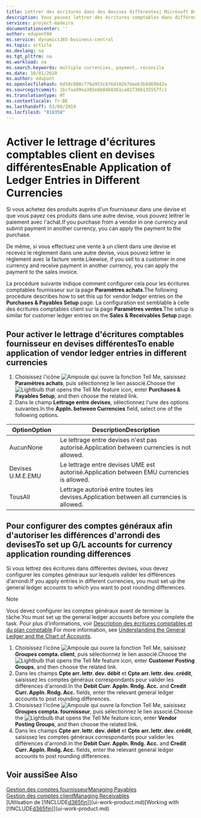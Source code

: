 ```yaml
---
title: Lettrer des écritures dans des devises différentes| Microsoft Docs
description: Vous pouvez lettrer des écritures comptables dans différentes devises si vous effectuez une vente à un client dans une devise et recevez le règlement dans une autre devise.
services: project-madeira
documentationcenter: ''
author: edupont04
ms.service: dynamics365-business-central
ms.topic: article
ms.devlang: na
ms.tgt_pltfrm: na
ms.workload: na
ms.search.keywords: multiple currencies, payment, reconcile
ms.date: 10/01/2018
ms.author: edupont
ms.openlocfilehash: 6d58c088c776a953cb76d102b7deeb3b8d69b42a
ms.sourcegitcommit: 1bcfaa99ea302e6b84b8361ca02730b135557fc1
ms.translationtype: HT
ms.contentlocale: fr-BE
ms.lasthandoff: 03/08/2019
ms.locfileid: "818358"
---
```

# <a name="enable-application-of-ledger-entries-in-different-currencies"></a><span data-ttu-id="3a3a9-103">Activer le lettrage d'écritures comptables client en devises différentes</span><span class="sxs-lookup"><span data-stu-id="3a3a9-103">Enable Application of Ledger Entries in Different Currencies</span></span>
<span data-ttu-id="3a3a9-104">Si vous achetez des produits auprès d'un fournisseur dans une devise et que vous payez ces produits dans une autre devise, vous pouvez lettrer le paiement avec l'achat.</span><span class="sxs-lookup"><span data-stu-id="3a3a9-104">If you purchase from a vendor in one currency and submit payment in another currency, you can apply the payment to the purchase.</span></span>

<span data-ttu-id="3a3a9-105">De même, si vous effectuez une vente à un client dans une devise et recevez le règlement dans une autre devise, vous pouvez lettrer le règlement avec la facture vente.</span><span class="sxs-lookup"><span data-stu-id="3a3a9-105">Likewise, if you sell to a customer in one currency and receive payment in another currency, you can apply the payment to the sales invoice.</span></span>

<span data-ttu-id="3a3a9-106">La procédure suivante indique comment configurer cela pour les écritures comptables fournisseur sur la page **Paramètres achats**.</span><span class="sxs-lookup"><span data-stu-id="3a3a9-106">The following procedure describes how to set this up for vendor ledger entries on the **Purchases & Payables Setup** page.</span></span> <span data-ttu-id="3a3a9-107">La configuration est semblable à celle des écritures comptables client sur la page **Paramètres ventes**.</span><span class="sxs-lookup"><span data-stu-id="3a3a9-107">The setup is similar for customer ledger entries on the **Sales & Receivables Setup** page.</span></span>

## <a name="to-enable-application-of-vendor-ledger-entries-in-different-currencies"></a><span data-ttu-id="3a3a9-108">Pour activer le lettrage d'écritures comptables fournisseur en devises différentes</span><span class="sxs-lookup"><span data-stu-id="3a3a9-108">To enable application of vendor ledger entries in different currencies</span></span>
1. <span data-ttu-id="3a3a9-109">Choisissez l'icône ![Ampoule qui ouvre la fonction Tell Me](media/ui-search/search_small.png "Dites-moi ce que vous voulez faire"), saisissez **Paramètres achats**, puis sélectionnez le lien associé.</span><span class="sxs-lookup"><span data-stu-id="3a3a9-109">Choose the ![Lightbulb that opens the Tell Me feature](media/ui-search/search_small.png "Tell me what you want to do") icon, enter **Purchases & Payables Setup**, and then choose the related link.</span></span>
2. <span data-ttu-id="3a3a9-110">Dans le champ **Lettrage entre devises**, sélectionnez l'une des options suivantes.</span><span class="sxs-lookup"><span data-stu-id="3a3a9-110">In the **Appln. between Currencies** field, select one of the following options.</span></span>

| <span data-ttu-id="3a3a9-111">Option</span><span class="sxs-lookup"><span data-stu-id="3a3a9-111">Option</span></span> | <span data-ttu-id="3a3a9-112">Description</span><span class="sxs-lookup"><span data-stu-id="3a3a9-112">Description</span></span> |
| --- | --- |
| <span data-ttu-id="3a3a9-113">Aucun</span><span class="sxs-lookup"><span data-stu-id="3a3a9-113">None</span></span> |<span data-ttu-id="3a3a9-114">Le lettrage entre devises n'est pas autorisé.</span><span class="sxs-lookup"><span data-stu-id="3a3a9-114">Application between currencies is not allowed.</span></span> |
| <span data-ttu-id="3a3a9-115">Devises U.M.E.</span><span class="sxs-lookup"><span data-stu-id="3a3a9-115">EMU</span></span> |<span data-ttu-id="3a3a9-116">Le lettrage entre devises UME est autorisé.</span><span class="sxs-lookup"><span data-stu-id="3a3a9-116">Application between EMU currencies is allowed.</span></span> |
| <span data-ttu-id="3a3a9-117">Tous</span><span class="sxs-lookup"><span data-stu-id="3a3a9-117">All</span></span> |<span data-ttu-id="3a3a9-118">Lettrage autorisé entre toutes les devises.</span><span class="sxs-lookup"><span data-stu-id="3a3a9-118">Application between all currencies is allowed.</span></span> |

## <a name="to-set-up-gl-accounts-for-currency-application-rounding-differences"></a><span data-ttu-id="3a3a9-119">Pour configurer des comptes généraux afin d'autoriser les différences d'arrondi des devises</span><span class="sxs-lookup"><span data-stu-id="3a3a9-119">To set up G/L accounts for currency application rounding differences</span></span>  
<span data-ttu-id="3a3a9-120">Si vous lettrez des écritures dans différentes devises, vous devez configurer les comptes généraux sur lesquels valider les différences d'arrondi.</span><span class="sxs-lookup"><span data-stu-id="3a3a9-120">If you apply entries in different currencies, you must set up the general ledger accounts to which you want to post rounding differences.</span></span>  

> [!NOTE]  
>  <span data-ttu-id="3a3a9-121">Vous devez configurer les comptes généraux avant de terminer la tâche.</span><span class="sxs-lookup"><span data-stu-id="3a3a9-121">You must set up the general ledger accounts before you complete the task.</span></span> <span data-ttu-id="3a3a9-122">Pour plus d'informations, voir [Description des écritures comptables et du plan comptable](finance-general-ledger.md).</span><span class="sxs-lookup"><span data-stu-id="3a3a9-122">For more information, see [Understanding the General Ledger and the Chart of Accounts](finance-general-ledger.md).</span></span>

1. <span data-ttu-id="3a3a9-123">Choisissez l'icône ![Ampoule qui ouvre la fonction Tell Me](media/ui-search/search_small.png "Dites-moi ce que vous voulez faire"), saisissez **Groupes compta. client**, puis sélectionnez le lien associé.</span><span class="sxs-lookup"><span data-stu-id="3a3a9-123">Choose the ![Lightbulb that opens the Tell Me feature](media/ui-search/search_small.png "Tell me what you want to do") icon, enter **Customer Posting Groups**, and then choose the related link.</span></span>  
2. <span data-ttu-id="3a3a9-124">Dans les champs **Cpte arr. lettr. dev. débit** et **Cpte arr. lettr. dev. crédit**, saisissez les comptes généraux correspondants pour valider les différences d'arrondi.</span><span class="sxs-lookup"><span data-stu-id="3a3a9-124">In the **Debit Curr. Appln. Rndg. Acc.** and **Credit Curr. Appln. Rndg. Acc.** fields, enter the relevant general ledger accounts to post rounding differences.</span></span>  
3. <span data-ttu-id="3a3a9-125">Choisissez l'icône ![Ampoule qui ouvre la fonction Tell Me](media/ui-search/search_small.png "Dites-moi ce que vous voulez faire"), saisissez **Groupes compta. fournisseur**, puis sélectionnez le lien associé.</span><span class="sxs-lookup"><span data-stu-id="3a3a9-125">Choose the ![Lightbulb that opens the Tell Me feature](media/ui-search/search_small.png "Tell me what you want to do") icon, enter **Vendor Posting Groups**, and then choose the related link.</span></span>  
4. <span data-ttu-id="3a3a9-126">Dans les champs **Cpte arr. lettr. dev. débit** et **Cpte arr. lettr. dev. crédit**, saisissez les comptes généraux correspondants pour valider les différences d'arrondi.</span><span class="sxs-lookup"><span data-stu-id="3a3a9-126">In the **Debit Curr. Appln. Rndg. Acc.** and **Credit Curr. Appln. Rndg. Acc.** fields, enter the relevant general ledger accounts to post rounding differences.</span></span>  

## <a name="see-also"></a><span data-ttu-id="3a3a9-127">Voir aussi</span><span class="sxs-lookup"><span data-stu-id="3a3a9-127">See Also</span></span>
[<span data-ttu-id="3a3a9-128">Gestion des comptes fournisseur</span><span class="sxs-lookup"><span data-stu-id="3a3a9-128">Managing Payables</span></span>](payables-manage-payables.md)  
[<span data-ttu-id="3a3a9-129">Gestion des comptes client</span><span class="sxs-lookup"><span data-stu-id="3a3a9-129">Managing Receivables</span></span>](receivables-manage-receivables.md)  
<span data-ttu-id="3a3a9-130">[Utilisation de [!INCLUDE[d365fin](includes/d365fin_md.md)]](ui-work-product.md)</span><span class="sxs-lookup"><span data-stu-id="3a3a9-130">[Working with [!INCLUDE[d365fin](includes/d365fin_md.md)]](ui-work-product.md)</span></span>
